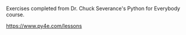 Exercises completed from Dr. Chuck Severance's Python for Everybody course.

https://www.py4e.com/lessons
